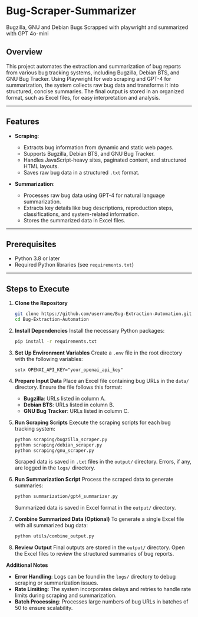 # Bug-Scraper-Summarizer
Bugzilla, GNU and Debian Bugs Scrapped with playwright and summarized with GPT 4o-mini


## Overview
This project automates the extraction and summarization of bug reports from various bug tracking systems, including Bugzilla, Debian BTS, and GNU Bug Tracker. Using Playwright for web scraping and GPT-4 for summarization, the system collects raw bug data and transforms it into structured, concise summaries. The final output is stored in an organized format, such as Excel files, for easy interpretation and analysis.

---

## **Features**
- **Scraping**: 
  - Extracts bug information from dynamic and static web pages.
  - Supports Bugzilla, Debian BTS, and GNU Bug Tracker.
  - Handles JavaScript-heavy sites, paginated content, and structured HTML layouts.
  - Saves raw bug data in a structured `.txt` format.

- **Summarization**:
  - Processes raw bug data using GPT-4 for natural language summarization.
  - Extracts key details like bug descriptions, reproduction steps, classifications, and system-related information.
  - Stores the summarized data in Excel files.

---

## **Prerequisites**
- Python 3.8 or later
- Required Python libraries (see `requirements.txt`)

---

## **Steps to Execute**

1. **Clone the Repository**
    ```bash
    git clone https://github.com/username/Bug-Extraction-Automation.git
    cd Bug-Extraction-Automation
    ```

2. **Install Dependencies**
    Install the necessary Python packages:
    ```bash
    pip install -r requirements.txt
    ```

3. **Set Up Environment Variables**
    Create a `.env` file in the root directory with the following variables:
    ```env
    setx OPENAI_API_KEY="your_openai_api_key"
    ```

4. **Prepare Input Data**
    Place an Excel file containing bug URLs in the `data/` directory.
    Ensure the file follows this format:
    - **Bugzilla**: URLs listed in column A.
    - **Debian BTS**: URLs listed in column B.
    - **GNU Bug Tracker**: URLs listed in column C.

5. **Run Scraping Scripts**
    Execute the scraping scripts for each bug tracking system:
    ```bash
    python scraping/bugzilla_scraper.py
    python scraping/debian_scraper.py
    python scraping/gnu_scraper.py
    ```
    Scraped data is saved in `.txt` files in the `output/` directory.
    Errors, if any, are logged in the `logs/` directory.

6. **Run Summarization Script**
    Process the scraped data to generate summaries:
    ```bash
    python summarization/gpt4_summarizer.py
    ```
    Summarized data is saved in Excel format in the `output/` directory.

7. **Combine Summarized Data (Optional)**
    To generate a single Excel file with all summarized bug data:
    ```bash
    python utils/combine_output.py
    ```

8. **Review Output**
    Final outputs are stored in the `output/` directory.
    Open the Excel files to review the structured summaries of bug reports.

**Additional Notes**

- **Error Handling**: Logs can be found in the `logs/` directory to debug scraping or summarization issues.
- **Rate Limiting**: The system incorporates delays and retries to handle rate limits during scraping and summarization.
- **Batch Processing**: Processes large numbers of bug URLs in batches of 50 to ensure scalability.




